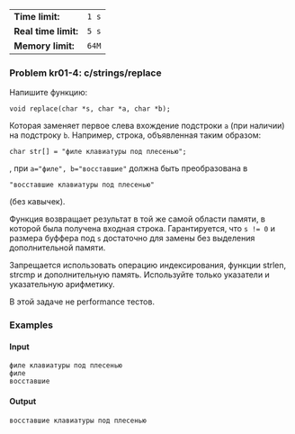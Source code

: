 |                      |       |
|----------------------|-------|
| **Time limit:**      | `1 s` |
| **Real time limit:** | `5 s` |
| **Memory limit:**    | `64M` |


### Problem kr01-4: c/strings/replace

Напишите функцию:

    
    
    void replace(char *s, char *a, char *b);
    

Которая заменяет первое слева вхождение подстроки `a` (при наличии) на подстроку `b`. Например,
строка, объявленная таким образом:

    
    
    char str[] = "филе клавиатуры под плесенью";

, при `a="филе", b="восставшие"` должна быть преобразована в

    
    
    "восставшие клавиатуры под плесенью"

(без кавычек).

Функция возвращает результат в той же самой области памяти, в которой была получена входная строка.
Гарантируется, что `s != 0` и размера буффера под `s` достаточно для замены без выделения
дополнительной памяти.

Запрещается использовать операцию индексирования, функции strlen, strcmp и дополнительную память.
Используйте только указатели и указательную арифметику.

В этой задаче не performance тестов.

### Examples

#### Input

    
    
    филе клавиатуры под плесенью
    филе
    восставшие

#### Output

    
    
    восставшие клавиатуры под плесенью

